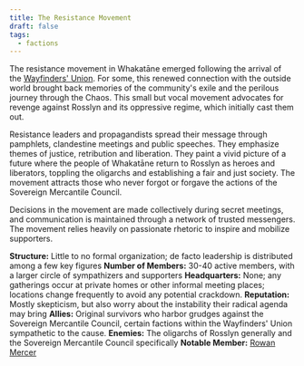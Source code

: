 ```yaml
---
title: The Resistance Movement
draft: false
tags:
  - factions
---
```

The resistance movement in Whakatāne emerged following the arrival of the [Wayfinders' Union](the-wayfinders-union). For some, this renewed connection with the outside world brought back memories of the community's exile and the perilous journey through the Chaos. This small but vocal movement advocates for revenge against Rosslyn and its oppressive regime, which initially cast them out.

Resistance leaders and propagandists spread their message through pamphlets, clandestine meetings and public speeches. They emphasize themes of justice, retribution and liberation. They paint a vivid picture of a future where the people of Whakatāne return to Rosslyn as heroes and liberators, toppling the oligarchs and establishing a fair and just society. The movement attracts those who never forgot or forgave the actions of the Sovereign Mercantile Council.

Decisions in the movement are made collectively during secret meetings, and communication is maintained through a network of trusted messengers. The movement relies heavily on passionate rhetoric to inspire and mobilize supporters.

**Structure:** Little to no formal organization; de facto leadership is distributed among a few key figures
**Number of Members:** 30-40 active members, with a larger circle of sympathizers and supporters
**Headquarters:** None; any gatherings occur at private homes or other informal meeting places; locations change frequently to avoid any potential crackdown.
**Reputation:** Mostly skepticism, but also worry about the instability their radical agenda may bring
**Allies:** Original survivors who harbor grudges against the Sovereign Mercantile Council, certain factions within the Wayfinders' Union sympathetic to the cause.
**Enemies:** The oligarchs of Rosslyn generally and the Sovereign Mercantile Council specifically
**Notable Member:** [Rowan Mercer](rowan-mercer.md)